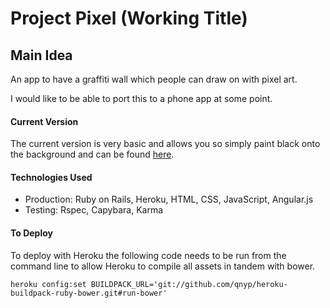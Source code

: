 # Project Pixel (Working Title)

## Main Idea
An app to have a graffiti wall which people can draw on with pixel art.

I would like to be able to port this to a phone app at some point.

#### Current Version

The current version is very basic and allows you so simply paint black onto the background and can be found [here](https://powerful-caverns-70125.herokuapp.com).

#### Technologies Used

- Production: Ruby on Rails, Heroku, HTML, CSS, JavaScript, Angular.js
- Testing: Rspec, Capybara, Karma

#### To Deploy

To deploy with Heroku the following code needs to be run from the command line to allow Heroku to compile all assets in tandem with bower. 
``` 
heroku config:set BUILDPACK_URL='git://github.com/qnyp/heroku-buildpack-ruby-bower.git#run-bower'
```